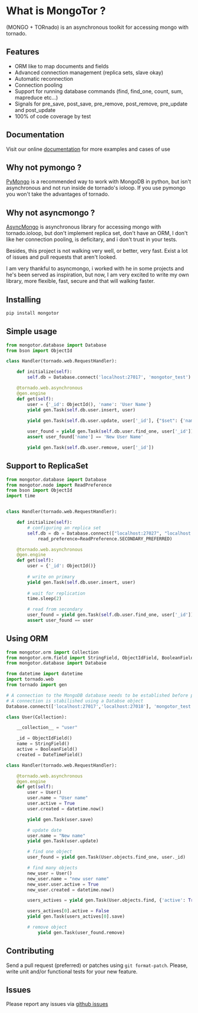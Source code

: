 # What is MongoTor ?

(MONGO + TORnado) is an asynchronous toolkit for accessing mongo with tornado.

## Features

* ORM like to map documents and fields
* Advanced connection management (replica sets, slave okay)
* Automatic reconnection
* Connection pooling
* Support for running database commands (find, find_one, count, sum, mapreduce etc...)
* Signals for pre_save, post_save, pre_remove, post_remove, pre_update and post_update
* 100% of code coverage by test

## Documentation

Visit our online [documentation](http://mongotor.readthedocs.org/) for more examples and cases of use

## Why not pymongo ?

[PyMongo](http://api.mongodb.org/python/current/) is a recommended way to work with MongoDB in python, but isn't asynchronous and not run inside de tornado's ioloop. If you use pymongo you won't take the advantages of tornado.

## Why not asyncmongo ?

[AsyncMongo](https://github.com/bitly/asyncmongo) is asynchronous library for accessing mongo with tornado.ioloop, but don't implement replica set, don't have an ORM, I don't like her connection pooling, is deficitary, and i don't trust in your tests. 

Besides, this project is not walking very well, or better, very fast. Exist a lot of issues and pull requests that aren't looked.

I am very thankful to asyncmongo, i worked with he in some projects and he's been served as inspiration, but now, I am very excited to write my own library, more flexible, fast, secure and that will walking faster.

## Installing

```bash
pip install mongotor
```

## Simple usage

```python
from mongotor.database import Database
from bson import ObjectId

class Handler(tornado.web.RequestHandler):

    def initialize(self):
        self.db = Database.connect('localhost:27017', 'mongotor_test')

    @tornado.web.asynchronous
    @gen.engine
    def get(self):
        user = {'_id': ObjectId(), 'name': 'User Name'}
        yield gen.Task(self.db.user.insert, user)
        
        yield gen.Task(self.db.user.update, user['_id'], {"$set": {'name': 'New User Name'}})

        user_found = yield gen.Task(self.db.user.find_one, user['_id'])
        assert user_found['name'] == 'New User Name'

        yield gen.Task(self.db.user.remove, user['_id'])
```

## Support to ReplicaSet

```python
from mongotor.database import Database
from mongotor.node import ReadPreference
from bson import ObjectId
import time


class Handler(tornado.web.RequestHandler):

    def initialize(self):
        # configuring an replica set
        self.db = db = Database.connect(["localhost:27027", "localhost:27028"], dbname='mongotor_test',
            read_preference=ReadPreference.SECONDARY_PREFERRED)

    @tornado.web.asynchronous
    @gen.engine
    def get(self):
        user = {'_id': ObjectId()}
        
        # write on primary
        yield gen.Task(self.db.user.insert, user)
        
        # wait for replication
        time.sleep(2)

        # read from secondary
        user_found = yield gen.Task(self.db.user.find_one, user['_id'])
        assert user_found == user
```

## Using ORM

```python
from mongotor.orm import Collection
from mongotor.orm.field import StringField, ObjectIdField, BooleanField, DateTimeField
from mongotor.database import Database

from datetime import datetime
import tornado.web
from tornado import gen

# A connection to the MongoDB database needs to be established before perform operations
# A connection is stabilished using a Databse object
Database.connect(['localhost:27017','localhost:27018'], 'mongotor_test')

class User(Collection):

    __collection__ = "user"

    _id = ObjectIdField()
    name = StringField()
    active = BooleanField()
    created = DateTimeField()

class Handler(tornado.web.RequestHandler):

    @tornado.web.asynchronous
    @gen.engine
    def get(self):
        user = User()
        user.name = "User name"
        user.active = True
        user.created = datetime.now()

        yield gen.Task(user.save)

        # update date
        user.name = "New name"
        yield gen.Task(user.update)

        # find one object
        user_found = yield gen.Task(User.objects.find_one, user._id)

        # find many objects
        new_user = User()
        new_user.name = "new user name"
        new_user.user.active = True
        new_user.created = datetime.now()

        users_actives = yield gen.Task(User.objects.find, {'active': True})

        users_actives[0].active = False
        yield gen.Task(users_actives[0].save)

        # remove object
            yield gen.Task(user_found.remove)
```

## Contributing

Send a pull request (preferred) or patches using ``git format-patch``. Please, write unit and/or functional tests for your new feature.

## Issues

Please report any issues via [github issues](https://github.com/marcelnicolay/mongotor/issues)